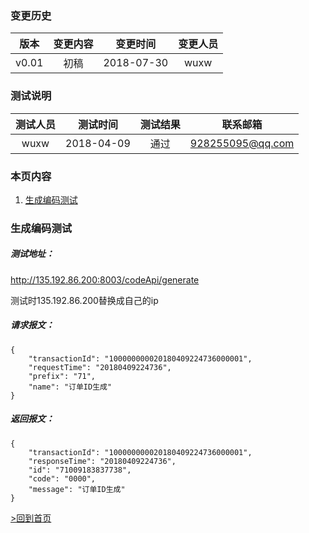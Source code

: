 ### 变更历史
版本|变更内容|变更时间|变更人员
:-: | :-: | :-: | :-:
v0.01|初稿|2018-07-30|wuxw

### 测试说明
测试人员|测试时间|测试结果|联系邮箱
:-:|:-:|:-:|:-:|
wuxw|2018-04-09|通过|928255095@qq.com

### 本页内容

1. [生成编码测试](#生成编码测试)


### 生成编码测试

##### 测试地址：
http://135.192.86.200:8003/codeApi/generate

测试时135.192.86.200替换成自己的ip

##### 请求报文：

```
{
	"transactionId": "100000000020180409224736000001",
	"requestTime": "20180409224736",
	"prefix": "71",
	"name": "订单ID生成"
}
```

##### 返回报文：

```
{
	"transactionId": "100000000020180409224736000001",
	"responseTime": "20180409224736",
	"id": "71009183837738",
	"code": "0000",
	"message": "订单ID生成"
}
```

[>回到首页](home)
